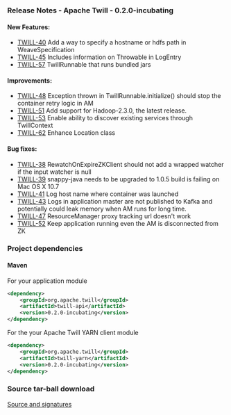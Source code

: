 <!--
 Licensed to the Apache Software Foundation (ASF) under one
 or more contributor license agreements.  See the NOTICE file
 distributed with this work for additional information
 regarding copyright ownership.  The ASF licenses this file
 to you under the Apache License, Version 2.0 (the
 "License"); you may not use this file except in compliance
 with the License.  You may obtain a copy of the License at

     http://www.apache.org/licenses/LICENSE-2.0

 Unless required by applicable law or agreed to in writing, software
 distributed under the License is distributed on an "AS IS" BASIS,
 WITHOUT WARRANTIES OR CONDITIONS OF ANY KIND, either express or implied.
 See the License for the specific language governing permissions and
 limitations under the License.
-->

<head>
  <title>Apache Twill Release 0.2.0-incubating</title>
</head>

### Release Notes - Apache Twill - 0.2.0-incubating

#### New Features:
  * [TWILL-40](https://issues.apache.org/jira/browse/TWILL-40) Add a way to specify a hostname or hdfs path in WeaveSpecification
  * [TWILL-45](https://issues.apache.org/jira/browse/TWILL-45) Includes information on Throwable in LogEntry
  * [TWILL-57](https://issues.apache.org/jira/browse/TWILL-57) TwillRunnable that runs bundled jars

#### Improvements:
  * [TWILL-48](https://issues.apache.org/jira/browse/TWILL-48) Exception thrown in TwillRunnable.initialize() should stop the container retry logic in AM
  * [TWILL-51](https://issues.apache.org/jira/browse/TWILL-51) Add support for Hadoop-2.3.0, the latest release.
  * [TWILL-53](https://issues.apache.org/jira/browse/TWILL-53) Enable ability to discover existing services through TwillContext
  * [TWILL-62](https://issues.apache.org/jira/browse/TWILL-62) Enhance Location class

#### Bug fixes:
  * [TWILL-38](https://issues.apache.org/jira/browse/TWILL-38) RewatchOnExpireZKClient should not add a wrapped watcher if the input watcher is null
  * [TWILL-39](https://issues.apache.org/jira/browse/TWILL-39) snappy-java needs to be upgraded to 1.0.5 build is failing on Mac OS X 10.7
  * [TWILL-41](https://issues.apache.org/jira/browse/TWILL-41) Log host name where container was launched
  * [TWILL-43](https://issues.apache.org/jira/browse/TWILL-43) Logs in application master are not published to Kafka and potentially could leak memory when AM runs for long time.
  * [TWILL-47](https://issues.apache.org/jira/browse/TWILL-47) ResourceManager proxy tracking url doesn't work
  * [TWILL-52](https://issues.apache.org/jira/browse/TWILL-52) Keep application running even the AM is disconnected from ZK

### Project dependencies

#### Maven
For your application module

```xml
<dependency>
    <groupId>org.apache.twill</groupId>
    <artifactId>twill-api</artifactId>
    <version>0.2.0-incubating</version>
</dependency>
```

For the your Apache Twill YARN client module

```xml
<dependency>
    <groupId>org.apache.twill</groupId>
    <artifactId>twill-yarn</artifactId>
    <version>0.2.0-incubating</version>
</dependency>
```

### Source tar-ball download
[Source and signatures](https://dist.apache.org/repos/dist/release/incubator/twill/0.2.0-incubating/src)